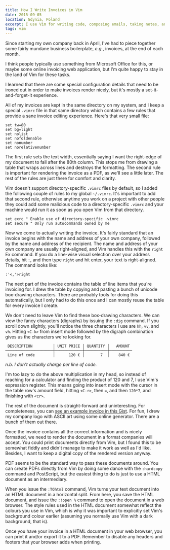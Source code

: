 ```yaml
---
title: How I Write Invoices in Vim
date: 2015-09-05
location: Gdynia, Poland
excerpt: I use Vim for writing code, composing emails, taking notes, and just about everything. It makes sense to use it for building business paperwork too.
tags: vim
---
```


<span class="run-in"><span class="drop">S</span>ince starting my own
company</span> back in April, I've had to piece together some fairly mundane
business boilerplate, *e.g.*, invoices, at the end of each month.

I think people typically use something from Microsoft Office for this, or maybe
some online invoicing web application, but I'm quite happy to stay in the land
of Vim for these tasks.

I learned that there are some special configuration details that need to be
ironed out in order to make invoices render nicely, but it's mostly a
set-it-and-forget-it experience.

All of my invoices are kept in the same directory on my system, and I keep a
special `.vimrc` file in that same directory which contains a few rules that
provide a sane invoice editing experience. Here's that very small file:

~~~vim
set tw=80
set bg=light
set nolist
set nofoldenable
set nonumber
set norelativenumber
~~~

The first rule sets the text width, essentially saying I want the right-edge of
my document to fall after the 80th column. This stops me from drawing a table
that wraps across lines and destroys the formatting. The second rule is
important for rendering the invoice as a PDF, as we'll see a little later. The
rest of the rules are just there for comfort and clarity.

Vim doesn't support directory-specific `.vimrc` files by default, so I added the
following couple of rules to my global `~/.vimrc`. It's important to add that
second rule, otherwise anytime you work on a project with other people they
could add some malicious code to a directory-specific `.vimrc` and your machine
would run it as soon as you open Vim from that directory.

~~~vim
set exrc " Enable use of directory-specific .vimrc
set secure " Only run autocommands owned by me
~~~

Now we come to actually writing the invoice. It's fairly standard that an
invoice begins with the name and address of your own company, followed by the
name and address of the recipient. The name and address of your own company are
usually right-aligned, and Vim handles this with the `right` Ex command. If you
do a line-wise visual selection over your address details, hit `:`, and then
type `right` and hit enter, your text is right-aligned. The command looks like:

~~~vim
:'<,'>right
~~~

The next part of the invoice contains the table of line items that you're
invoicing for. I drew the table by copying and pasting a bunch of unicode
box-drawing characters. There are probably tools for doing this automatically,
but I only had to do this once and I can mostly reuse the table for every
invoice I create.

We don't need to leave Vim to find these box-drawing characters. We can view the
fancy characters (digraphs) by issuing the `:dig` command. If you scroll down
slightly, you'll notice the three characters I use are `hh`, `vv`, and `vh`.
Hitting `<C-k>` from insert mode followed by the digraph combination gives us
the characters we're looking for.

~~~
 DESCRIPTION         │ UNIT PRICE │ QUANTITY │   AMOUNT
─────────────────────┼────────────┼──────────┼──────────
 Line of code        │      120 € │       7  │    840 €
~~~

*n.b. I don't actually charge per line of code.*

I'm too lazy to do the above multiplication in my head, so instead of reaching
for a calculator and finding the product of 120 and 7, I use Vim's expression
register. This means going into insert mode with the cursor in the table row's
amount field, hitting `<C-r>`, then `=`, and then `120*7`, and finishing with
`<cr>`.

The rest of the document is straight-forward and uninteresting. For
completeness, you can [see an example invoice in this Gist][invoiceexample]. For
fun, I drew my company logo with ASCII art using some online generator. There
are a bunch of them out there.

Once the invoice contains all the correct information and is nicely formatted,
we need to render the document in a format companies will accept. You could
print documents directly from Vim, but I found this to be somewhat fiddly and
didn't manage to make it work as well as I'd like. Besides, I want to keep a
digital copy of the rendered version anyway.

PDF seems to be the standard way to pass these documents around. You can create
PDFs directly from Vim by doing some dance with the `:hardcopy` command and
PostScript, but the easiest thing to do is just to use a HTML document as an
intermediary.

When you issue the `:TOhtml` command, Vim turns your text document into an HTML
document in a horizontal split. From here, you save the HTML document, and issue
the `:!open %` command to open the document in a web browser. The style rules
used in the HTML document somewhat reflect the colours you use in Vim, which is
why it was important to explicitly set Vim's background colour earlier (assuming
you normally use Vim with a dark background, that is).

Once you have your invoice in a HTML document in your web browser, you can print
it and/or export it to a PDF. Remember to disable any headers and footers that
your browser adds when printing.

[invoiceexample]: https://gist.github.com/jezen/c05c0944a2fc32512321
